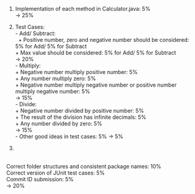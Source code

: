 1. Implementation of each method in Calculator.java: 5%
   <br>  -> 25%
2. Test Cases:
<br>\- Add/ Subtract: 
	<br>&nbsp;&nbsp;\+ Positive number, zero and negative number should be considered: 5% for Add/ 5% for Subtract
	<br>\+ Max value should be considered: 5% for Add/ 5% for Subtract
    <br> -> 20%
<br>\- Multiply: 
	<br>\+ Negative number multiply positive number: 5%
	<br>\+ Any number multiply zero: 5%
	<br>\+ Negative number multiply negative number or positive number multiply negative number: 5%
	<br> -> 15%
<br>\- Divide: 
	<br>\+ Negative number divided by positive number: 5%
	<br>\+ The result of the division has infinite decimals: 5%
	<br>\+ Any number divided by zero: 5%
	<br> -> 15%
<br>\- Other good ideas in test cases: 5%
	-> 5%

3. 
<br>Correct folder structures and consistent package names: 10%
<br>Correct version of JUnit test cases: 5%
<br>Commit ID submission: 5%
<br>-> 20%
